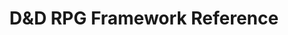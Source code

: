 ---
id: rpg_framework_reference
name: D&D RPG Framework Reference
title: D&D RPG Framework Reference
tags:
    - Reference
---